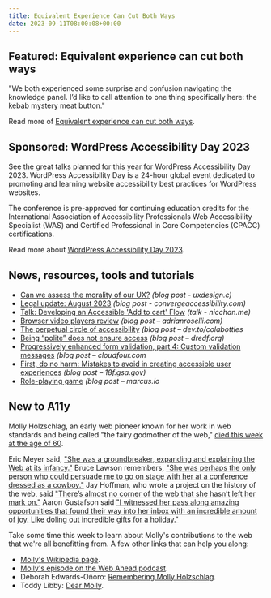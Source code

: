 ```yaml
---
title: Equivalent Experience Can Cut Both Ways
date: 2023-09-11T08:00:08+00:00
---
```


## Featured: Equivalent experience can cut both ways

"We both experienced some surprise and confusion navigating the knowledge panel. I’d like to call attention to one thing specifically here: the kebab mystery meat button."

Read more of [Equivalent experience can cut both ways](https://ericwbailey.website/published/equivalent-experience-can-cut-both-ways/).

## Sponsored: WordPress Accessibility Day 2023

See the great talks planned for this year for WordPress Accessibility Day 2023. WordPress Accessibility Day is a 24-hour global event dedicated to promoting and learning website accessibility best practices for WordPress websites.

The conference is pre-approved for continuing education credits for the International Association of Accessibility Professionals Web Accessibility Specialist (WAS) and Certified Professional in Core Competencies (CPACC) certifications.

Read more about [WordPress Accessibility Day 2023](https://2023.wpaccessibility.day/schedule/?utm_source=a11yweekly&utm_medium=sponsored).

## News, resources, tools and tutorials

- [Can we assess the morality of our UX?](https://uxdesign.cc/can-we-assess-the-morality-of-our-ux-82d20124497e) *(blog post - uxdesign.c)*
- [Legal update: August 2023](https://convergeaccessibility.com/2023/09/05/legal-update-august-2023/) *(blog post - convergeaccessibility.com)*
- [Talk: Developing an Accessible 'Add to cart' Flow](https://www.nicchan.me/blog/talk-developing-an-accessible-add-to-cart-flow/) *(talk - nicchan.me)*
- [Browser video players review](https://adrianroselli.com/2023/09/browser-video-players-review.html) *(blog post – adrianroselli.com)*
- [The perpetual circle of accessibility](https://dev.to/colabottles/the-perpetual-circle-of-accessibility-5df4) *(blog post – dev.to/colabottles*
- [Being “polite” does not ensure access](https://dredf.org/web-log/2023/08/18/acheson-v-laufer-being-polite/) *(blog post – dredf.org)*
- [Progressively enhanced form validation, part 4: Custom validation messages](https://cloudfour.com/thinks/progressively-enhanced-form-validation-part-4-custom-validation-messages/) *(blog post – cloudfour.com*
- [First, do no harm: Mistakes to avoid in creating accessible user experiences](https://18f.gsa.gov/2023/09/05/first-do-no-harm/) *(blog post – 18f.gsa.gov)*
- [Role-playing game](https://marcus.io/blog/role-playing-game) *(blog post – marcus.io*

## New to A11y

Molly Holzschlag, an early web pioneer known for her work in web standards and being called "the fairy godmother of the web," [died this week at the age of 60](https://www.tucsonsentinel.com/local/report/090523_molly_holzschlag/tucsons-molly-holzschlag-known-as-the-fairy-godmother-web-dead-60/).

Eric Meyer said, ["She was a groundbreaker, expanding and explaining the Web at its infancy."](https://meyerweb.com/eric/thoughts/2023/09/06/memories-of-molly/) Bruce Lawson remembers, ["She was perhaps the only person who could persuade me to go on stage with her at a conference dressed as a cowboy."](https://brucelawson.co.uk/2023/goodbye-molly-holzschlag/) Jay Hoffman, who wrote a project on the history of the web, said ["There’s almost no corner of the web that she hasn’t left her mark on."](https://thehistoryoftheweb.com/remembering-molly-one-of-the-greats/) Aaron Gustafson said ["I witnessed her pass along amazing opportunities that found their way into her inbox with an incredible amount of joy. Like doling out incredible gifts for a holiday."](https://www.aaron-gustafson.com/notebook/remembering-molly/)

Take some time this week to learn about Molly's contributions to the web that we're all benefitting from. A few other links that can help you along:

- [Molly's Wikipedia page](https://en.wikipedia.org/wiki/Molly_Holzschlag).
- [Molly's episode on the Web Ahead podcast](http://thewebahead.net/41).
- Deborah Edwards-Oñoro: [Remembering Molly Holzschlag](https://www.lireo.com/remembering-molly-holzschlag/).
- Toddy Libby: [Dear Molly](https://dev.to/colabottles/dear-molly-46jc).
